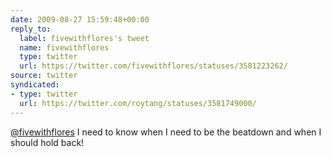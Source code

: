```yaml
---
date: 2009-08-27 15:59:48+00:00
reply_to:
  label: fivewithflores's tweet
  name: fivewithflores
  type: twitter
  url: https://twitter.com/fivewithflores/statuses/3581223262/
source: twitter
syndicated:
- type: twitter
  url: https://twitter.com/roytang/statuses/3581749000/
---
```


[@fivewithflores](https://twitter.com/fivewithflores/) I need to know when I need to be the beatdown and when I should hold back!